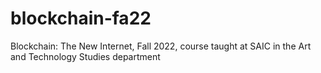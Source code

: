 # blockchain-fa22
Blockchain: The New Internet, Fall 2022, course taught at SAIC in the Art and Technology Studies department
